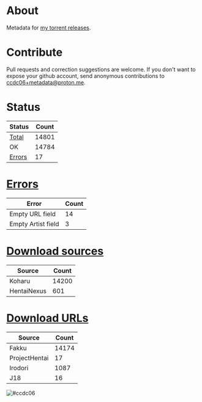 # About
Metadata for [my torrent releases](https://sukebei.nyaa.si/?q=CCDC06).

# Contribute
Pull requests and correction suggestions are welcome. If you don't want to expose your github account, send anonymous contributions to [ccdc06+metadata@proton.me](mailto:ccdc06+metadata@proton.me).

<!-- [Status] -->
# Status
|Status|Count|
|-|-|
|[Total](indexes/list.csv)|14801|
|OK|14784|
|[Errors](indexes/errors.csv)|17|

# [Errors](indexes/errors.csv)
|Error|Count|
|-|-|
|Empty URL field|14|
|Empty Artist field|3|

# [Download sources](indexes/downloadSource.csv)
|Source|Count|
|-|-|
|Koharu|14200|
|HentaiNexus|601|

# [Download URLs](indexes/urlSource.csv)
|Source|Count|
|-|-|
|Fakku|14174|
|ProjectHentai|17|
|Irodori|1087|
|J18|16|
<!-- [/Status] -->

![#ccdc06](https://placehold.co/15x15/ccdc06/ccdc06.png)

